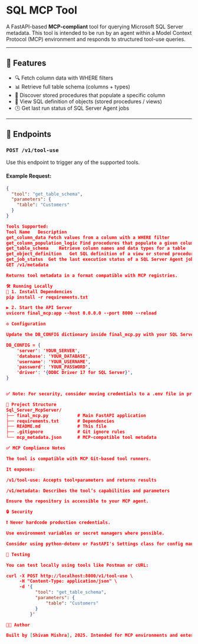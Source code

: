 
# SQL MCP Tool

A FastAPI-based **MCP-compliant** tool for querying Microsoft SQL Server metadata. This tool is intended to be run by an agent within a Model Context Protocol (MCP) environment and responds to structured tool-use queries.

---

## 🚀 Features

- 🔍 Fetch column data with WHERE filters
- 📊 Retrieve full table schema (columns + types)
- 🧠 Discover stored procedures that populate a specific column
- 📄 View SQL definition of objects (stored procedures / views)
- 🕒 Get last run status of SQL Server Agent jobs

---

## 🧰 Endpoints

### `POST /v1/tool-use`

Use this endpoint to trigger any of the supported tools.

#### Example Request:

```json
{
  "tool": "get_table_schema",
  "parameters": {
    "table": "Customers"
  }
}

Tools Supported:
Tool Name	Description
get_column_data	Fetch values from a column with a WHERE filter
get_column_population_logic	Find procedures that populate a given column
get_table_schema	Retrieve column names and data types for a table
get_object_definition	Get SQL definition of a view or stored procedure
get_job_status	Get the last execution status of a SQL Server Agent job
GET /v1/metadata

Returns tool metadata in a format compatible with MCP registries.

🛠️ Running Locally
🔧 1. Install Dependencies
pip install -r requirements.txt

▶️ 2. Start the API Server
uvicorn final_mcp:app --host 0.0.0.0 --port 8000 --reload

⚙️ Configuration

Update the DB_CONFIG dictionary inside final_mcp.py with your SQL Server details:

DB_CONFIG = {
    'server': 'YOUR_SERVER',
    'database': 'YOUR_DATABASE',
    'username': 'YOUR_USERNAME',
    'password': 'YOUR_PASSWORD',
    'driver': '{ODBC Driver 17 for SQL Server}',
}


✅ Note: For security, consider moving credentials to a .env file in production.

📁 Project Structure
Sql_Server_McpServer/
├── final_mcp.py           # Main FastAPI application
├── requirements.txt       # Dependencies
├── README.md              # This file
├── .gitignore             # Git ignore rules
└── mcp_metadata.json      # MCP-compatible tool metadata

✅ MCP Compliance Notes

The tool is compatible with MCP Git-based tool runners.

It exposes:

/v1/tool-use: Accepts tool+parameters and returns results

/v1/metadata: Describes the tool’s capabilities and parameters

Ensure the repository is accessible to your MCP agent.

🔒 Security

❗ Never hardcode production credentials.

Use environment variables or secret managers where possible.

Consider using python-dotenv or FastAPI's Settings class for config management.

🧪 Testing

You can test locally using tools like Postman or cURL:

curl -X POST http://localhost:8000/v1/tool-use \
     -H "Content-Type: application/json" \
     -d '{
           "tool": "get_table_schema",
           "parameters": {
               "table": "Customers"
           }
         }'

🧑‍💻 Author

Built by [Shivam Mishra], 2025. Intended for MCP environments and enterprise SQL auditing tools.
